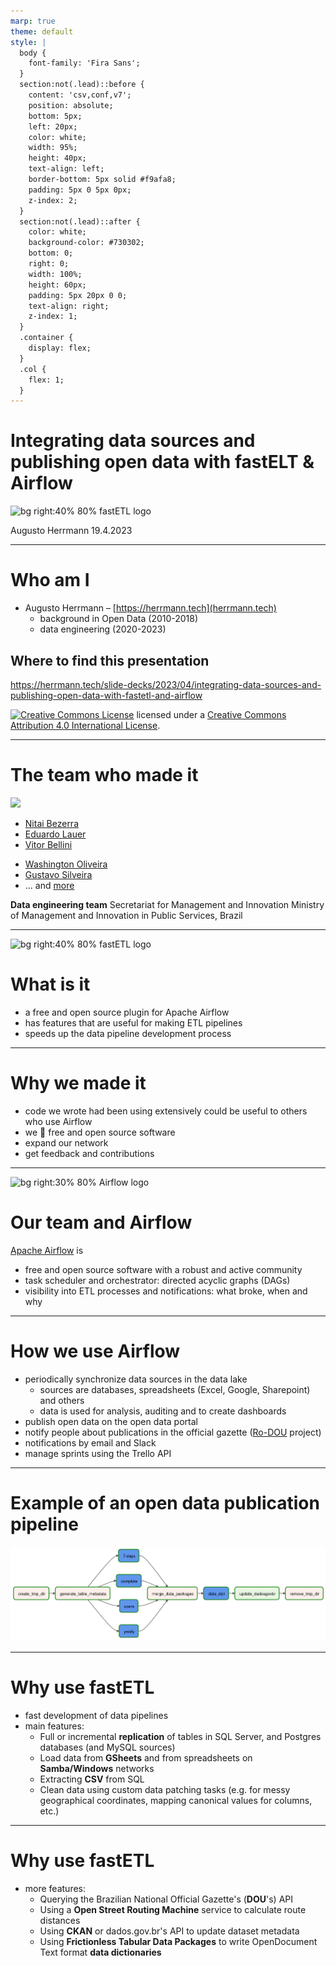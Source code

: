 ```yaml
---
marp: true
theme: default
style: |
  body {
    font-family: 'Fira Sans';
  }
  section:not(.lead)::before {
    content: 'csv,conf,v7';
    position: absolute;
    bottom: 5px;
    left: 20px;
    color: white;
    width: 95%;
    height: 40px;
    text-align: left;
    border-bottom: 5px solid #f9afa8;
    padding: 5px 0 5px 0px;
    z-index: 2;
  }
  section:not(.lead)::after {
    color: white;
    background-color: #730302;
    bottom: 0;
    right: 0;
    width: 100%;
    height: 60px;
    padding: 5px 20px 0 0;
    text-align: right;
    z-index: 1;
  }
  .container {
    display: flex;
  }
  .col {
    flex: 1;
  }
---
```


<!-- _class: lead invert -->

# Integrating data sources and publishing open data with fastELT & Airflow

![bg right:40% 80% fastETL logo](/slide-decks/images/fastetl.svg)

Augusto Herrmann
19.4.2023

---

<!--
paginate: true
-->

# Who am I

- Augusto Herrmann – [https://herrmann.tech](herrmann.tech)
  - background in Open Data (2010-2018)
  - data engineering (2020-2023)

## Where to find this presentation

https://herrmann.tech/slide-decks/2023/04/integrating-data-sources-and-publishing-open-data-with-fastetl-and-airflow

<a rel="license" href="http://creativecommons.org/licenses/by/4.0/"><img alt="Creative Commons License" style="border-width:0" src="https://i.creativecommons.org/l/by/4.0/88x31.png" /></a>  licensed under a <a rel="license" href="http://creativecommons.org/licenses/by/4.0/">Creative Commons Attribution 4.0 International License</a>.

---

# The team who made it

![](https://contributors-img.web.app/image?repo=economiagovbr/FastETL)
<div class="container">
  <div class="col">
    <ul>
      <li> <a href="https://github.com/nitaibezerra">Nitai Bezerra</a> </li>
      <li> <a href="https://github.com/edulauer">Eduardo Lauer</a> </li>
      <li> <a href="https://github.com/vitorbellini">Vitor Bellini</a> </li>
    </ul>
  </div>
  <div class="col">
    <ul>
      <li> <a href="https://github.com/washolive">Washington Oliveira</a> </li>
      <li> <a href="https://github.com/gutaors">Gustavo Silveira</a> </li>
      <li> ... and <a href="https://github.com/economiagovbr/FastETL/graphs/contributors">more </a> </li>
    </ul>
  </div>
</div>

**Data engineering team**
Secretariat for Management and Innovation
Ministry of Management and Innovation in Public Services, Brazil

---

![bg right:40% 80% fastETL logo](/slide-decks/images/fastetl.svg)

# What is it

- a free and open source plugin for Apache Airflow
- has features that are useful for making ETL pipelines
- speeds up the data pipeline development process


---

# Why we made it

- code we wrote had been using extensively could be useful to others who use Airflow
- we 💓 free and open source software
- expand our network
- get feedback and contributions

---

![bg right:30% 80% Airflow logo](/slide-decks/images/airflow-logo.png)

# Our team and Airflow

[Apache Airflow](https://airflow.apache.org/) is
- free and open source software with a robust and active community
- task scheduler and orchestrator: directed acyclic graphs (DAGs)
- visibility into ETL processes and notifications: what broke, when and why

---

# How we use Airflow

- periodically synchronize data sources in the data lake
  - sources are databases, spreadsheets (Excel, Google, Sharepoint) and others
  - data is used for analysis, auditing and to create dashboards
- publish open data on the open data portal
- notify people about publications in the official gazette ([Ro-DOU](https://github.com/economiagovbr/Ro-dou/) project)
- notifications by email and Slack
- manage sprints using the Trello API

---


# Example of an open data publication pipeline

![example workflow of a DAG in Airflow](example-open-data-publication-pipeline.png)

---


# Why use fastETL

- fast development of data pipelines
- main features:
  - Full or incremental **replication** of tables in SQL Server, and Postgres databases (and MySQL sources)
  - Load data from **GSheets** and from spreadsheets on **Samba/Windows** networks
  - Extracting **CSV** from SQL
  - Clean data using custom data patching tasks (e.g. for messy geographical coordinates, mapping canonical values for columns, etc.)

---

# Why use fastETL

- more features:
  - Querying the Brazilian National Official Gazette's (**DOU**'s) API
  - Using a **Open Street Routing Machine** service to calculate route distances
  - Using **CKAN** or dados.gov.br's API to update dataset metadata
  - Using **Frictionless Tabular Data Packages** to write OpenDocument Text format **data dictionaries**


